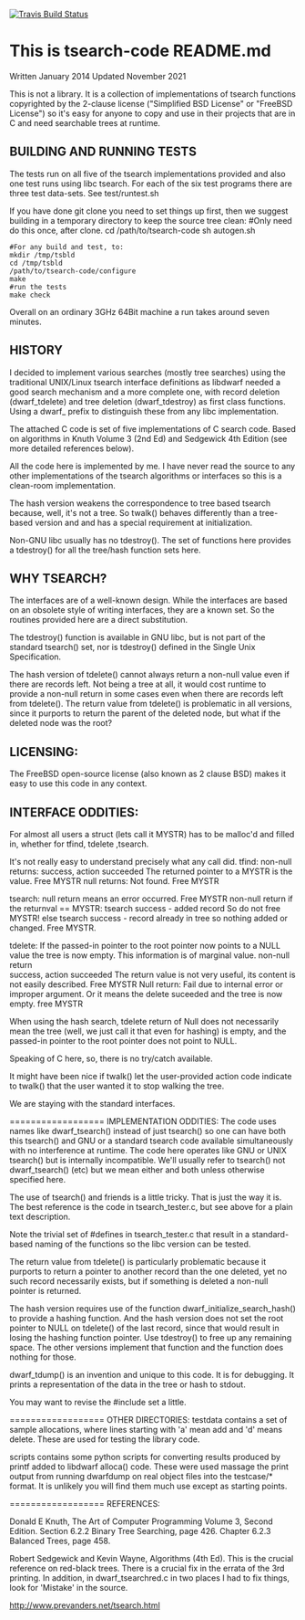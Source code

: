 [![Travis Build
Status](https://travis-ci.com/davea42/tsearch-code.svg?branch=master)](https://travis-ci.com/github/davea42/tsearch-code)

# This is tsearch-code README.md

Written January  2014
Updated November 2021

This is not a library.
It is a collection of implementations of
tsearch functions copyrighted by the
2-clause license ("Simplified BSD License" or "FreeBSD License")
so it's easy for anyone to copy and use in their projects that
are in C and need searchable trees at runtime.

## BUILDING AND RUNNING TESTS
The tests run on all five of the tsearch implementations
provided and also one test runs using libc tsearch.
For each of the six test programs there are three
test data-sets. See test/runtest.sh

If you have done git clone you need to
set things up first, then we suggest
building in a temporary directory to keep
the source tree clean:
    #Only need do this once, after clone.
    cd /path/to/tsearch-code
    sh autogen.sh

    #For any build and test, to:
    mkdir /tmp/tsbld
    cd /tmp/tsbld
    /path/to/tsearch-code/configure
    make
    #run the tests
    make check

Overall on an ordinary 3GHz 64Bit
machine a run takes around seven minutes.


## HISTORY
I decided to implement various searches (mostly tree
searches) using the traditional UNIX/Linux tsearch
interface definitions as libdwarf needed a good
search mechanism and a more complete one,
with record deletion (dwarf_tdelete) and tree deletion
(dwarf_tdestroy) as first class functions.
Using a dwarf_ prefix to distinguish
these from any libc implementation.

The attached C code is set of five implementations of
C search code.  Based on algorithms in Knuth Volume 3
(2nd Ed) and Sedgewick 4th Edition (see more detailed
references below).

All the code here is implemented by me. I have never read the
source to any other implementations of the tsearch algorithms
or interfaces so this is a clean-room implementation.

The hash version weakens the correspondence to tree based
tsearch because, well, it's not a tree.  So twalk() behaves
differently than a tree-based version and and
has a special requirement at initialization.

Non-GNU libc usually has no tdestroy().  The set of functions
here provides a tdestroy() for all the tree/hash function
sets here.

## WHY TSEARCH?
The interfaces are of a well-known design.  While
the interfaces are based on an obsolete style of writing
interfaces, they are a known set.  So the routines provided
here are a direct substitution.

The tdestroy() function is available in GNU libc, but is
not part of the standard tsearch() set, nor is tdestroy()
defined in the Single Unix Specification.

The hash version of tdelete() cannot always return a non-null
value even if there are records left.  Not being a tree at
all, it would cost runtime to provide a non-null return in
some cases even when there are records left from tdelete().
The return value from tdelete() is problematic in all versions,
since it purports to return the parent of the deleted node,
but what if the deleted node was the root?

## LICENSING:
The FreeBSD open-source license (also known as
2 clause BSD) makes it easy to use this code
in any context.

## INTERFACE ODDITIES:
For almost all users a struct (lets call it MYSTR)  has to be
malloc'd and filled in, whether for tfind, tdelete
,tsearch.

It's not really easy to understand precisely what any call did.
tfind:
 non-null returns: success, action succeeded
    The returned pointer to a MYSTR is the value.
    Free MYSTR
 null returns: Not found.
    Free MYSTR

tsearch:
 null return means an error occurred.
    Free MYSTR
 non-null return 
    if the returnval == MYSTR:
      tsearch success - added record
      So do not free MYSTR!
    else
      tsearch success - record already in tree
      so nothing added or changed.
      Free MYSTR.

tdelete:
 If the passed-in pointer to the root pointer
   now points to a NULL value the tree is now empty.
   This information is of marginal value.
 non-null return  
    success, action succeeded
    The return value is not very useful, its content
      is not easily described.
    Free MYSTR
 Null return:
    Fail due to internal error or improper argument.
    Or it means the delete suceeded and the tree
    is now empty.
    free MYSTR

When using the hash search, tdelete return of Null
does not necessarily mean the tree (well, we
just call it that even for hashing) is empty, and
the passed-in pointer to the root pointer
does not point to NULL.

Speaking of C here, so, there is no try/catch available.

It might have been nice if twalk() let the user-provided
action code indicate to twalk() that the user wanted it to stop
walking the tree.

We are staying with the standard interfaces.

================== IMPLEMENTATION ODDITIES:
The code uses names like dwarf_tsearch() instead of just
tsearch() so one can have both this tsearch() and GNU or
a standard tsearch code available simultaneously with no
interference at runtime.   The code here operates like GNU or
UNIX tsearch() but is internally incompatible.  We'll usually
refer to tsearch() not dwarf_tsearch() (etc) but we mean either
and both unless otherwise specified here.

The use of tsearch() and friends is a little tricky.
That is just the way it is.  The best reference is the code
in tsearch_tester.c, but see above for a plain text
description.

Note the trivial set of #defines in tsearch_tester.c that
result in a standard-based naming of the functions so
the libc version can be tested.

The return value from tdelete() is particularly problematic
because it purports to return a pointer to another record
than the one deleted, yet no such record necessarily exists,
but if something is deleted a non-null pointer is returned.

The hash version requires use of the function
dwarf_initialize_search_hash() to provide a hashing
function. And the hash version does not set the root pointer
to NULL on tdelete() of the last record, since that would
result in losing the hashing function pointer.  Use tdestroy()
to free up any remaining space. The other versions implement
that function and the function does nothing for those.

dwarf_tdump() is an invention and unique to this code.  It is
for debugging. It prints a representation of the data in the
tree or hash to stdout.

You may want to revise the #include set a little.

================== OTHER DIRECTORIES:
testdata contains a set of sample allocations, where
lines starting with 'a' mean add and 'd' means delete.
These are used for testing the library code.

scripts contains some python scripts for converting
results produced by printf added to libdwarf alloca()
code.  These were used massage the print output
from running dwarfdump on real object files
into the testcase/* format.
It is unlikely you will find them much use
except as starting points.

================== REFERENCES:

Donald E Knuth, The Art of Computer Programming
Volume 3, Second Edition. Section 6.2.2 Binary
Tree Searching, page 426.  Chapter 6.2.3 Balanced
Trees, page 458.

Robert Sedgewick and Kevin Wayne, Algorithms (4th
Ed).  This is the crucial reference on red-black
trees.  There is a crucial fix in the errata of the
3rd printing.  In addition, in dwarf_tsearchred.c in
two places I had to fix things, look for 'Mistake'
in the source.

http://www.prevanders.net/tsearch.html
